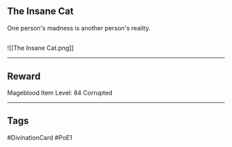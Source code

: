 ## The Insane Cat
One person's madness is another person's reality.
## 
![[The Insane Cat.png]]

---
## Reward
Mageblood
Item Level: 84
Corrupted

---
## Tags
#DivinationCard
#PoE1